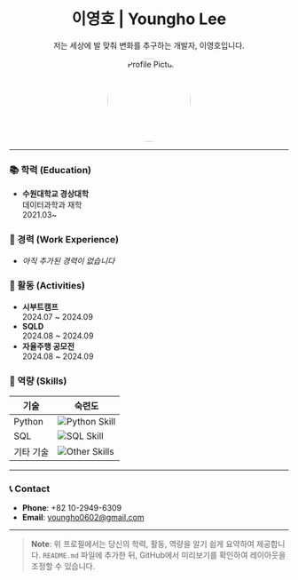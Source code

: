 <h1 align="center">이영호 | Youngho Lee</h1>
<p align="center">저는 세상에 발 맞춰 변화를 추구하는 개발자, 이영호입니다.</p>

<div align="center">
  <img src="YOUR_IMAGE_URL_HERE" alt="Profile Picture" width="150" style="border-radius:50%;">
</div>

---

### 📚 학력 (Education)
- **수원대학교 경상대학**  
  데이터과학과 재학  
  2021.03~

### 💼 경력 (Work Experience)
- _아직 추가된 경력이 없습니다_

### 📂 활동 (Activities)
- **시부트캠프**  
  2024.07 ~ 2024.09  
- **SQLD**  
  2024.08 ~ 2024.09  
- **자율주행 공모전**  
  2024.08 ~ 2024.09  

### 🔧 역량 (Skills)
| 기술 | 숙련도 |
|------|--------|
| Python | ![Python Skill](https://img.shields.io/badge/80%25-blue) |
| SQL    | ![SQL Skill](https://img.shields.io/badge/50%25-blue) |
| 기타 기술 | ![Other Skills](https://img.shields.io/badge/0%25-lightgrey) |

---

### 📞 Contact
- **Phone**: +82 10-2949-6309
- **Email**: youngho0602@gmail.com

---

> **Note**: 위 프로필에서는 당신의 학력, 활동, 역량을 알기 쉽게 요약하여 제공합니다. `README.md` 파일에 추가한 뒤, GitHub에서 미리보기를 확인하여 레이아웃을 조정할 수 있습니다.
